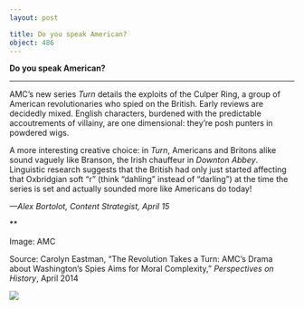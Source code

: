 ```yaml
---
layout: post

title: Do you speak American?
object: 486
---
```

**Do you speak American?**

****

AMC’s new series *Turn* details the exploits of the Culper Ring, a group of American revolutionaries who spied on the British. Early reviews are decidedly mixed. English characters, burdened with the predictable accoutrements of villainy, are one dimensional: they’re posh punters in powdered wigs.

A more interesting creative choice: in *Turn*, Americans and Britons alike sound vaguely like Branson, the Irish chauffeur in *Downton Abbey*. Linguistic research suggests that the British had only just started affecting that Oxbridgian soft “r” (think “dahling” instead of “darling”) at the time the series is set and actually sounded more like Americans do today!

*—Alex Bortolot, Content Strategist, April 15*

**

Image: AMC

Source: Carolyn Eastman, “The Revolution Takes a Turn: AMC’s Drama about Washington’s Spies Aims for Moral Complexity,” *Perspectives on History*, April 2014 

![]({{siteurl.base}}/images/14-04-15_32.12_Turn-1.jpeg)
